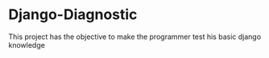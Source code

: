 # Django-Diagnostic
This project has the objective to make the programmer test his basic django knowledge 
